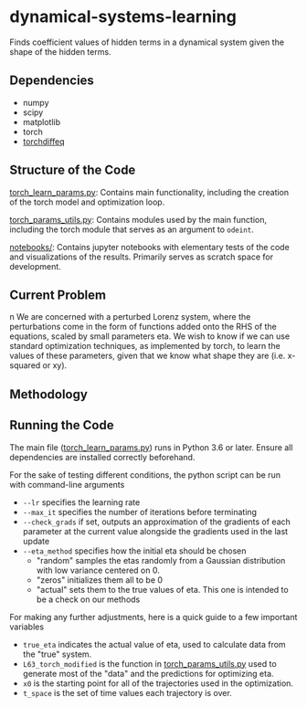 # dynamical-systems-learning

Finds coefficient values of hidden terms in a dynamical system given the shape of the hidden terms.


## Dependencies

- numpy
- scipy
- matplotlib
- torch
- [torchdiffeq](https://github.com/rtqichen/torchdiffeq)


## Structure of the Code

[torch_learn_params.py](https://github.com/carterkoehler/dynamical-systems-learning/blob/main/torch_learn_params.py): Contains main functionality, including the creation of the torch model and optimization loop.

[torch_params_utils.py](https://github.com/carterkoehler/dynamical-systems-learning/blob/main/torch_params_utils.py): Contains modules used by the main function, including the torch module that serves as an argument to `odeint`.

[notebooks/](https://github.com/carterkoehler/dynamical-systems-learning/tree/main/notebooks): Contains jupyter notebooks with elementary tests of the code and visualizations of the results. Primarily serves as scratch space for development.


## Current Problem
n
We are concerned with a perturbed Lorenz system, where the perturbations come in the form of functions added onto the RHS of the equations, scaled by small parameters eta. We wish to know if we can use standard optimization techniques, as implemented by torch, to learn the values of these parameters, given that we know what shape they are (i.e. x-squared or xy).


## Methodology


## Running the Code

The main file ([torch_learn_params.py](https://github.com/carterkoehler/dynamical-systems-learning/blob/main/torch_learn_params.py)) runs in Python 3.6 or later. Ensure all dependencies are installed correctly beforehand.

For the sake of testing different conditions, the python script can be run with command-line arguments 

- `--lr` specifies the learning rate
- `--max_it` specifies the number of iterations before terminating
- `--check_grads` if set, outputs an approximation of the gradients of each parameter at the current value alongside the gradients used in the last update
- `--eta_method` specifies how the initial eta should be chosen
  - "random" samples the etas randomly from a Gaussian distribution with low variance centered on 0.
  - "zeros" initializes them all to be 0
  - "actual" sets them to the true values of eta. This one is intended to be a check on our methods

For making any further adjustments, here is a quick guide to a few important variables

- `true_eta` indicates the actual value of eta, used to calculate data from the "true" system.
- `L63_torch_modified` is the function in [torch_params_utils.py](https://github.com/carterkoehler/dynamical-systems-learning/blob/main/torch_params_utils.py) used to generate most of the "data" and the predictions for optimizing eta.
- `x0` is the starting point for all of the trajectories used in the optimization.
- `t_space` is the set of time values each trajectory is over.